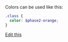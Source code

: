 Colors can be used like this:

```scss
.class {
  color: $phase2-orange;
}
```

[Edit this](https://github.com/phase2/phase2-brand-stylekit/blob/master/pattern-lab/source/_patterns/00-base/01-colors.md)

